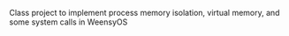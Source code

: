 Class project to implement process memory isolation, virtual memory, and some system calls in WeensyOS
